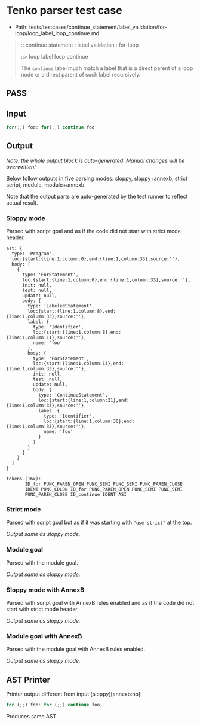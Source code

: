 # Tenko parser test case

- Path: tests/testcases/continue_statement/label_validation/for-loop/loop_label_loop_continue.md

> :: continue statement : label validation : for-loop
>
> ::> loop label loop continue
>
> The `continue` label much match a label that is a direct parent of a loop node or a direct parent of such label recursively.

## PASS

## Input

`````js
for(;;) foo: for(;;) continue foo
`````

## Output

_Note: the whole output block is auto-generated. Manual changes will be overwritten!_

Below follow outputs in five parsing modes: sloppy, sloppy+annexb, strict script, module, module+annexb.

Note that the output parts are auto-generated by the test runner to reflect actual result.

### Sloppy mode

Parsed with script goal and as if the code did not start with strict mode header.

`````
ast: {
  type: 'Program',
  loc:{start:{line:1,column:0},end:{line:1,column:33},source:''},
  body: [
    {
      type: 'ForStatement',
      loc:{start:{line:1,column:0},end:{line:1,column:33},source:''},
      init: null,
      test: null,
      update: null,
      body: {
        type: 'LabeledStatement',
        loc:{start:{line:1,column:8},end:{line:1,column:33},source:''},
        label: {
          type: 'Identifier',
          loc:{start:{line:1,column:8},end:{line:1,column:11},source:''},
          name: 'foo'
        },
        body: {
          type: 'ForStatement',
          loc:{start:{line:1,column:13},end:{line:1,column:33},source:''},
          init: null,
          test: null,
          update: null,
          body: {
            type: 'ContinueStatement',
            loc:{start:{line:1,column:21},end:{line:1,column:33},source:''},
            label: {
              type: 'Identifier',
              loc:{start:{line:1,column:30},end:{line:1,column:33},source:''},
              name: 'foo'
            }
          }
        }
      }
    }
  ]
}

tokens (16x):
       ID_for PUNC_PAREN_OPEN PUNC_SEMI PUNC_SEMI PUNC_PAREN_CLOSE
       IDENT PUNC_COLON ID_for PUNC_PAREN_OPEN PUNC_SEMI PUNC_SEMI
       PUNC_PAREN_CLOSE ID_continue IDENT ASI
`````

### Strict mode

Parsed with script goal but as if it was starting with `"use strict"` at the top.

_Output same as sloppy mode._

### Module goal

Parsed with the module goal.

_Output same as sloppy mode._

### Sloppy mode with AnnexB

Parsed with script goal with AnnexB rules enabled and as if the code did not start with strict mode header.

_Output same as sloppy mode._

### Module goal with AnnexB

Parsed with the module goal with AnnexB rules enabled.

_Output same as sloppy mode._

## AST Printer

Printer output different from input [sloppy][annexb:no]:

````js
for (;;) foo: for (;;) continue foo;
````

Produces same AST
